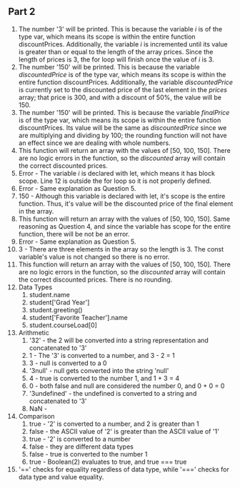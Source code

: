 ## Part 2
1. The number '3' will be printed. This is because the variable *i* is of the type var, which means its scope is within the entire function discountPrices. Additionally, the variable *i* is incremented until its value is greater than or equal to the length of the array prices. Since the length of prices is 3, the for loop will finish once the value of *i* is 3.
2. The number '150' will be printed.  This is because the variable *discountedPrice* is of the type var, which means its scope is within the entire function discountPrices. Additionally, the variable *discountedPrice* is currently set to the discounted price of the last element in the *prices* array; that price is 300, and with a discount of 50%, the value will be 150.
3. The number '150' will be printed.  This is because the variable *finalPrice* is of the type var, which means its scope is within the entire function discountPrices. Its value will be the same as *discountedPrice* since we are multiplying and dividing by 100; the rounding function will not have an effect since we are dealing with whole numbers.
4. This function will return an array with the values of [50, 100, 150]. There are no logic errors in the function, so the *discounted* array will contain the correct discounted prices. 
5. Error - The variable *i* is declared with let, which means it has block scope. Line 12 is outside the for loop so it is not properly defined.
6. Error - Same explanation as Question 5.
7. 150 - Although this variable is declared with let, it's scope is the entire function. Thus, it's value will be the discounted price of the final element in the array.
8. This function will return an array with the values of [50, 100, 150]. Same reasoning as Question 4, and since the variable has scope for the entire function, there will be not be an error.
9. Error - Same explanation as Question 5.
10. 3 - There are three elements in the array so the length is 3. The const variable's value is not changed so there is no error.
11. This function will return an array with the values of [50, 100, 150]. There are no logic errors in the function, so the *discounted* array will contain the correct discounted prices. There is no rounding.
12. Data Types
    1.  student.name
    2.  student['Grad Year']
    3.  student.greeting()
    4.  student['Favorite Teacher'].name
    5.  student.courseLoad[0]
13. Arithmetic
    1.  '32' - the 2 will be converted into a string representation and concatenated to '3'
    2.  1 - The '3' is converted to a number, and 3 - 2 = 1
    3.  3 - null is converted to a 0
    4.  '3null' - null gets converted into the string 'null'
    5.  4 - true is converted to the number 1, and 1 + 3 = 4
    6.  0 - both false and null are considered the number 0, and 0 + 0 = 0
    7.  '3undefined' - the undefined is converted to a string and concatenated to '3'
    8.  NaN - 
14. Comparison
    1.  true - '2' is converted to a number, and 2 is greater than 1
    2.  false - the ASCII value of '2' is greater than the ASCII value of '1'
    3.  true - '2' is converted to a number
    4.  false - they are different data types
    5.  false - true is converted to the number 1
    6.  true - Boolean(2) evaluates to true, and true === true
15. '==' checks for equality regardless of data type, while '===' checks for data type and value equality.
